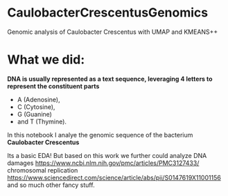 # CaulobacterCrescentusGenomics
Genomic analysis of Caulobacter Crescentus with UMAP and KMEANS++

# What we did:
**DNA is usually represented as a text sequence, leveraging 4 letters to represent the constituent parts** 
- A (Adenosine),
- C (Cytosine),
- G (Guanine)
- and T (Thymine).

In this notebook I analye the genomic sequence of the bacterium **Caulobacter Crescentus**

Its a basic EDA! But based on this work we further could analyze DNA damages https://www.ncbi.nlm.nih.gov/pmc/articles/PMC3127433/ chromosomal replication https://www.sciencedirect.com/science/article/abs/pii/S0147619X11001156 and so much other fancy stuff.
